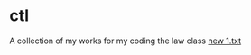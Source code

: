 # ctl
A collection of my works for my coding the law class
[new 1.txt](https://github.com/clang234/ctl/files/7023833/new.1.txt)

